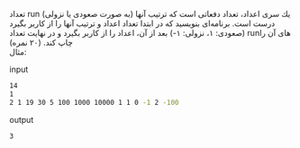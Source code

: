 تعداد run يك سری اعداد، تعداد دفعاتی است كه ترتيب آنها (به صورت صعودی يا نزولی) درست است. برنامه‌ای بنويسيد كه در ابتدا تعداد اعداد و ترتيب آنها را از كاربر بگيرد (صعودی: ۱، نزولی: ۱-) بعد از آن، اعداد را از كاربر بگيرد و در نهايت تعداد runهای آن را چاپ كند. (٢٠ نمره)  
مثال:  

input
```sh
14
1
2 1 19 30 5 100 1000 10000 1 1 0 -1 2 -100
```

output
```sh
3
```

